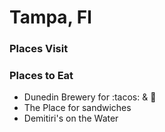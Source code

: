 # Tampa, Fl

### Places Visit



### Places to Eat
- Dunedin Brewery for :tacos: & :beer:
- The Place for sandwiches
- Demitiri's on the Water  

